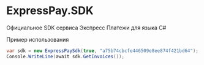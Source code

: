 # ExpressPay.SDK
Официальное SDK сервиса Экспресс Платежи для языка C# 

Пример использования

```c#
var sdk = new ExpressPaySdk(true, "a75b74cbcfe446509e8ee874f421bd64");
Console.WriteLine(await sdk.GetInvoices());